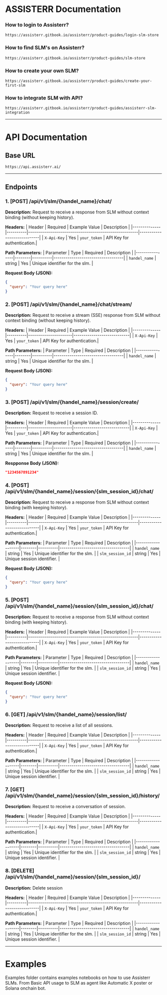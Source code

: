 # ASSISTERR Documentation

### How to login to Assisterr?
`https://assisterr.gitbook.io/assisterr/product-guides/login-slm-store`
### How to find SLM's on Assisterr?
`https://assisterr.gitbook.io/assisterr/product-guides/slm-store`
### How to create your own SLM?
`https://assisterr.gitbook.io/assisterr/product-guides/create-your-first-slm`
### How to integrate SLM with API?
`https://assisterr.gitbook.io/assisterr/product-guides/assisterr-slm-integration`

---

# API Documentation

## Base URL
`https://api.assisterr.ai/`

---

## Endpoints

### 1. [POST] /api/v1/slm/{handel_name}/chat/
**Description:** Request to receive a response from SLM without context binding (without keeping history).

**Headers:**
| Header       | Required | Example Value                                         | Description                |
|--------------|----------|-------------------------------------------------------|----------------------------|
| `X-Api-Key`  | Yes      | `your_token`                                          | API Key for authentication.|

**Path Parameters:**
| Parameter      | Type   | Required | Description                       |
|----------------|--------|----------|-----------------------------------|
| `handel_name`  | string | Yes      | Unique identifier for the slm.    |

**Request Body (JSON):**
```json
{
  "query": "Your query here"
}
```

### 2. [POST] /api/v1/slm/{handel_name}/chat/stream/
**Description:** Request to receive a stream (SSE) response from SLM without context binding (without keeping history).

**Headers:**
| Header       | Required | Example Value        | Description                |
|--------------|----------|----------------------|----------------------------|
| `X-Api-Key`  | Yes      | `your_token`         | API Key for authentication.|

**Path Parameters:**
| Parameter      | Type   | Required | Description                       |
|----------------|--------|----------|-----------------------------------|
| `handel_name`  | string | Yes      | Unique identifier for the slm.    |

**Request Body (JSON):**
```json
{
  "query": "Your query here"
}
```

### 3. [POST] /api/v1/slm/{handel_name}/session/create/
**Description:** Request to receive a session ID.

**Headers:**
| Header       | Required | Example Value        | Description                |
|--------------|----------|----------------------|----------------------------|
| `X-Api-Key`  | Yes      | `your_token`         | API Key for authentication.|

**Path Parameters:**
| Parameter      | Type   | Required | Description                       |
|----------------|--------|----------|-----------------------------------|
| `handel_name`  | string | Yes      | Unique identifier for the slm.    |

**Respponse Body (JSON):**
```json
"1234567891234"
```


### 4. [POST] /api/v1/slm/{handel_name}/session/{slm_session_id}/chat/
**Description:** Request to receive a response from SLM without context binding (with keeping history).

**Headers:**
| Header       | Required | Example Value                                         | Description                |
|--------------|----------|-------------------------------------------------------|----------------------------|
| `X-Api-Key`  | Yes      | `your_token`                                          | API Key for authentication.|

**Path Parameters:**
| Parameter         | Type   | Required | Description                       |
|-------------------|--------|----------|-----------------------------------|
| `handel_name`     | string | Yes      | Unique identifier for the slm.    |
| `slm_session_id`  | string | Yes      | Unique session identifier.        |

**Request Body (JSON):**
```json
{
  "query": "Your query here"
}
```


### 5. [POST] /api/v1/slm/{handel_name}/session/{slm_session_id}/chat/
**Description:** Request to receive a response from SLM without context binding (with keeping history).

**Headers:**
| Header       | Required | Example Value                                         | Description                |
|--------------|----------|-------------------------------------------------------|----------------------------|
| `X-Api-Key`  | Yes      | `your_token`                                          | API Key for authentication.|

**Path Parameters:**
| Parameter         | Type   | Required | Description                       |
|-------------------|--------|----------|-----------------------------------|
| `handel_name`     | string | Yes      | Unique identifier for the slm.    |
| `slm_session_id`  | string | Yes      | Unique session identifier.        |

**Request Body (JSON):**
```json
{
  "query": "Your query here"
}
```


### 6. [GET] /api/v1/slm/{handel_name}/session/list/
**Description:** Request to receive a list of all sessions.

**Headers:**
| Header       | Required | Example Value                                         | Description                |
|--------------|----------|-------------------------------------------------------|----------------------------|
| `X-Api-Key`  | Yes      | `your_token`                                          | API Key for authentication.|

**Path Parameters:**
| Parameter         | Type   | Required | Description                       |
|-------------------|--------|----------|-----------------------------------|
| `handel_name`     | string | Yes      | Unique identifier for the slm.    |
| `slm_session_id`  | string | Yes      | Unique session identifier.        |



### 7. [GET] /api/v1/slm/{handel_name}/session/{slm_session_id}/history/
**Description:** Request to receive a conversation of session.

**Headers:**
| Header       | Required | Example Value                                         | Description                |
|--------------|----------|-------------------------------------------------------|----------------------------|
| `X-Api-Key`  | Yes      | `your_token`                                          | API Key for authentication.|

**Path Parameters:**
| Parameter         | Type   | Required | Description                       |
|-------------------|--------|----------|-----------------------------------|
| `handel_name`     | string | Yes      | Unique identifier for the slm.    |
| `slm_session_id`  | string | Yes      | Unique session identifier.        |


### 8. [DELETE] /api/v1/slm/{handel_name}/session/{slm_session_id}/
**Description:** Delete session

**Headers:**
| Header       | Required | Example Value                                         | Description                |
|--------------|----------|-------------------------------------------------------|----------------------------|
| `X-Api-Key`  | Yes      | `your_token`                                          | API Key for authentication.|

**Path Parameters:**
| Parameter         | Type   | Required | Description                       |
|-------------------|--------|----------|-----------------------------------|
| `handel_name`     | string | Yes      | Unique identifier for the slm.    |
| `slm_session_id`  | string | Yes      | Unique session identifier.        |


---

# Examples

Examples folder contains examples notebooks on how to use Assisterr SLMs.
From Basic API usage to SLM as agent like Automatic X poster or Solana onchain bot.
